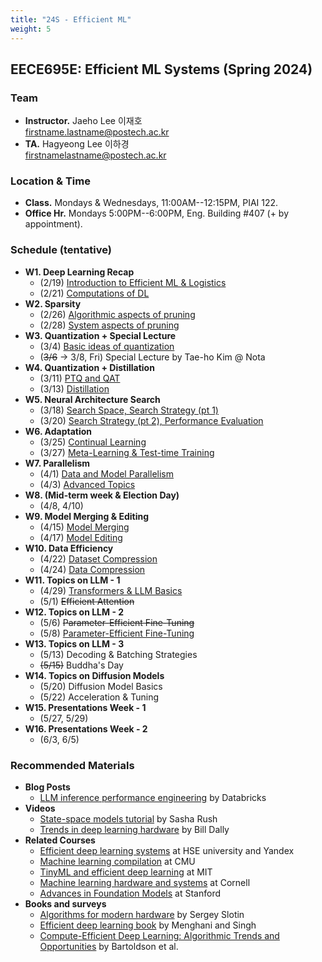 ```yaml
---
title: "24S - Efficient ML"
weight: 5
---
```


## **EECE695E: Efficient ML Systems (Spring 2024)**

### **Team**
- **Instructor.** Jaeho Lee 이재호  
[firstname.lastname@postech.ac.kr](mailto:jaeho.lee@postech.ac.kr)
- **TA.** Hagyeong Lee 이하경  
[firstnamelastname@postech.ac.kr](mailto:hagyeonglee@postech.ac.kr)  

### **Location & Time**
- **Class.** Mondays & Wednesdays, 11:00AM--12:15PM, PIAI 122.
- **Office Hr.** Mondays 5:00PM--6:00PM, Eng. Building #407 (+ by appointment).


### **Schedule (tentative)**
- **W1. Deep Learning Recap** 
	- (2/19) [Introduction to Efficient ML & Logistics](https://docs.google.com/presentation/d/1AguRlUZBHTOY3G3KSlHg5f1UO7nLMLsrLKPOJ3C2Dg0/edit?usp=sharing)
	- (2/21) [Computations of DL](https://docs.google.com/presentation/d/1PvA5nT8hUXTrwSf3X39DtQWIwMB57q2qTAfhYmdEFZI)
- **W2. Sparsity**
	- (2/26) [Algorithmic aspects of pruning](https://docs.google.com/presentation/d/1l9bVqH2JEbeZJAkdWiUveNHPa9T7FleITWybaGs_KSU/edit?usp=sharing)
	- (2/28) [System aspects of pruning](https://docs.google.com/presentation/d/1gdYAYsyy7mrqIwQhLuQQ8RmsGfnfcNX-D7xxGGdNxAE/edit?usp=sharing)
- **W3. Quantization + Special Lecture**
	- (3/4) [Basic ideas of quantization](https://docs.google.com/presentation/d/1cUZ5eXRSdUwwE7IFP0ZB2n-mND3s8BpCfju6kEctRcI/edit?usp=sharing)
	- (~~3/6~~ -> 3/8, Fri) Special Lecture by Tae-ho Kim @ Nota
- **W4. Quantization + Distillation**
	- (3/11) [PTQ and QAT](https://docs.google.com/presentation/d/1T55I6R7z0x1wjU2kVmTt4HORXOacu5N1lelF_7EFrN4/edit?usp=sharing)
	- (3/13) [Distillation](https://docs.google.com/presentation/d/1s_ckHKwxJdXYhpH6Hcx3ku5oY6a4W_EQ017x3zuwXNE/edit?usp=sharing)
- **W5. Neural Architecture Search**
	- (3/18) [Search Space, Search Strategy (pt 1)](https://docs.google.com/presentation/d/1btbe25uE4_S6grlsYjEpAjuTFk6yR7W-RhVg2uMLRo8/edit?usp=sharing)
	- (3/20) [Search Strategy (pt 2), Performance Evaluation](https://docs.google.com/presentation/d/1UZUeh30bpszHAWYqR1x9T2f6AoxLBUxBIVCb4us8PwQ/edit?usp=sharing)
- **W6. Adaptation**
	- (3/25) [Continual Learning](https://docs.google.com/presentation/d/1Ao8_-vQGinhYr_38-xRdJT76kRKElyOz0vPOjv0JknA/edit?usp=sharing)
	- (3/27) [Meta-Learning & Test-time Training](https://docs.google.com/presentation/d/1zWbqx-wDDVHYC-IExCQs77XpthXvfGs_S09h_EjE94c/edit?usp=sharing)
- **W7. Parallelism**
	- (4/1) [Data and Model Parallelism](https://docs.google.com/presentation/d/1KRawgbDPOv6xti5HoWUL3jwLIjNhGnll4s9yc5ZRbYY/edit?usp=sharing)
	- (4/3) [Advanced Topics](https://docs.google.com/presentation/d/1-yUwgrGHYoHYwZa4CdET64tFHqznzPIEyC7azfkpkPE/edit?usp=sharing)
- **W8. (Mid-term week & Election Day)**
	- (4/8, 4/10)
- **W9. Model Merging & Editing**
	- (4/15) [Model Merging](https://docs.google.com/presentation/d/1DVAeuG9WM2Rd4MSkHhUo1uM6qKkI0CswUsz6siF7PGA/edit?usp=sharing)
	- (4/17) [Model Editing](https://docs.google.com/presentation/d/1FX4iyTLCaAr2e5Pyq0wCbTNjwxuP4gE1Ieg-NfTZjbI/edit?usp=sharing)
- **W10. Data Efficiency**
	- (4/22) [Dataset Compression](https://docs.google.com/presentation/d/1yqNnR8GoPzuI6vBrt4uEhNNuIqG7ohvJ-9jZ3L8tgJ8/edit?usp=sharing)
	- (4/24) [Data Compression](https://docs.google.com/presentation/d/1vq-6IyBB38DTJksFWVCLJ9Vg9m1okzpZ6zKWPhHDD8E/edit?usp=sharing)
- **W11. Topics on LLM - 1**
	- (4/29) [Transformers & LLM Basics](https://docs.google.com/presentation/d/1jtBg0WkL7jb4icgULRNo62Fq07GIQbQ2U4O2psDP2SY/edit?usp=sharing)
	- (5/1) ~~Efficient Attention~~
- **W12. Topics on LLM - 2**
	- (5/6) ~~Parameter-Efficient Fine-Tuning~~
	- (5/8) [Parameter-Efficient Fine-Tuning](https://docs.google.com/presentation/d/1eNPv2RT3nH3v7x7e4GSK-zGCD9DEuzONDuzHgTEB94k/edit?usp=sharing)
- **W13. Topics on LLM - 3** 
	- (5/13) Decoding & Batching Strategies
	- ~~(5/15)~~ Buddha's Day
- **W14. Topics on Diffusion Models**
	- (5/20) Diffusion Model Basics
	- (5/22) Acceleration & Tuning
- **W15. Presentations Week - 1**
	- (5/27, 5/29)
- **W16. Presentations Week - 2**
	- (6/3, 6/5)

### **Recommended Materials**
- **Blog Posts**
	- [LLM inference performance engineering](https://www.databricks.com/blog/llm-inference-performance-engineering-best-practices?fbclid=IwAR38VwybKZYFZNEFmAviNojzwlI7jLNLt-mFBV8ecwoBen_DzJ0CP0LG_-w) by Databricks
- **Videos**
	- [State-space models tutorial](https://www.youtube.com/watch?v=dKJEpOtVgXc) by Sasha Rush
	- [Trends in deep learning hardware](https://www.youtube.com/watch?v=HtrR1HRZIGA) by Bill Dally
- **Related Courses**
	- [Efficient deep learning systems](https://github.com/mryab/efficient-dl-systems) at HSE university and Yandex
	- [Machine learning compilation](https://mlc.ai/) at CMU
	- [TinyML and efficient deep learning](https://hanlab.mit.edu/courses/2023-fall-65940) at MIT
	- [Machine learning hardware and systems](https://abdelfattah-class.github.io/ece5545/sp23) at Cornell
	- [Advances in Foundation Models](https://stanford-cs324.github.io/winter2023/) at Stanford
- **Books and surveys**
	- [Algorithms for modern hardware](https://en.algorithmica.org/hpc/) by Sergey Slotin
	- [Efficient deep learning book](https://efficientdlbook.com/) by Menghani and Singh
	- [Compute-Efficient Deep Learning: Algorithmic Trends and Opportunities](https://arxiv.org/abs/2210.06640) by Bartoldson et al.